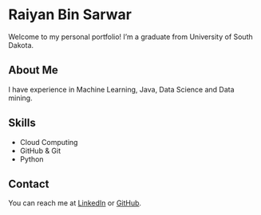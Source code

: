 # Raiyan Bin Sarwar
Welcome to my personal portfolio! I’m a graduate from University of South Dakota.

## About Me
I have experience in Machine Learning, Java, Data Science and Data mining.

## Skills
- Cloud Computing
- GitHub & Git
- Python

## Contact
You can reach me at [LinkedIn](www.linkedin.com/in/vishnu-sakinam-532905214) or [GitHub](https://github.com/vishnusakinam).
